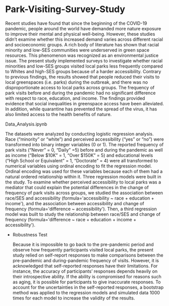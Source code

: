 # Park-Visiting-Survey-Study

Recent studies have found that since the beginning of the COVID-19 pandemic, people around the world have demanded more nature exposure to improve their mental and physical well-being. 
However, these studies didn’t examine whether this increased demand varies across different racial and socioeconomic groups. 
A rich body of literature has shown that racial minority and low-SES communities were underserved in green space resources. This phenomenon was recognized as an environmental justice issue. 
The present study implemented surveys to investigate whether racial minorities and low-SES groups visited local parks less frequently compared to Whites and high-SES groups because of a harder accessibility. 
Contrary to previous findings, the results showed that people reduced their visits to local greenspaces (i.e. parks) during the outbreak, and there was no disproportionate access to local parks across groups.
The frequency of park visits before and during the pandemic had no significant difference with respect to race, education, and income. 
The findings provided evidence that social inequalities in greenspace access have been alleviated. 
In addition, while quarantine has prevented the spread of the virus, it has also limited access to the health benefits of nature.


Data_Analysis.ipynb

The datasets were analyzed by conducting logistic regression analysis. Race (“minority” or “white”) and perceived accessibility (“yes” or “no”) were transformed into binary integer variables (0 or 1). 
The reported frequency of park visits (“Never” = 0, “Daily” =5) before and during the pandemic as well as income (“Below $10K” = 1, “Over $150K” = 5) and educational levels (“High School or Equivalent” = 1, “Doctorate” = 4) were all transformed to numerical variables using ordinal encoding to fit the regression model.
Ordinal encoding was used for these variables because each of them had a natural ordered relationship within it. 
Three regression models were built in the study. To examine whether perceived accessibility to local parks was a mediator that could explain the potential differences in the change of frequency of park visits across groups, we studied the association between race/SES and accessibility (formula='accessibility ~ race + education + income'), and the association between accessibility and change of frequency (formula='difference ~ accessibility'). 
Then, a third regression model was built to study the relationship between race/SES and change of frequency (formula='difference ~ race + education + income + accessibility').

* Robustness Test

  Because it is impossible to go back to the pre-pandemic period and observe how frequently participants visited local parks, the present study relied on self-report responses to make comparisons between the pre-pandemic and during-pandemic frequency of visits. 
  However, it is acknowledged that self-reported responses have their limitations. For instance, the accuracy of participants’ responses depends heavily on their introspective ability. 
  If the ability is compromised for reasons such as aging, it is possible for participants to give inaccurate responses. 
  To account for the uncertainties in the self-reported responses, a bootstrap method was applied to the regression models and simulated data 1000 times for each model to increase the validity of the results.
